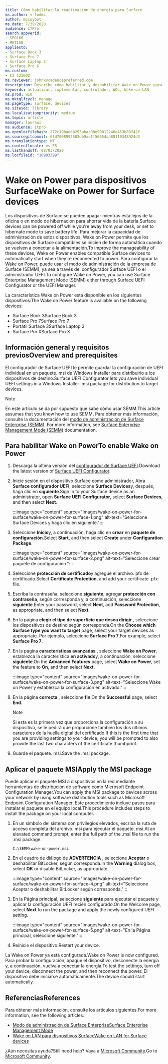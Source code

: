 ```yaml
---
title: Cómo habilitar la reactivación de energía para Surface
ms.author: v-todmc
author: mccoybot
ms.date: 7/30/2020
audience: ITPro
search.appverid:
- SPO160
- MET150
appliesto:
- Surface Book 3
- Surface Pro 7
- Surface Laptop 3
- Surface Pro X
ms.custom:
- CI 121602
ms.reviewer: johnk@cadencepreferred.com
description: Describe cómo habilitar y deshabilitar Wake on Power para dispositivos Surface.
keywords: actualizar, implementar, controlador, WOL, Wake-on-LAN
ms.prod: w10
ms.mktglfcycl: manage
ms.pagetype: surface, devices
ms.sitesec: library
ms.localizationpriority: medium
ms.topic: article
manager: laurawi
ms.audience: itpro
ms.openlocfilehash: 272c19baedb295abac08e90012246e453b88f42f
ms.sourcegitcommit: 6fd7008992503db9ae1f56654aa80110348924d3
ms.translationtype: MT
ms.contentlocale: es-ES
ms.lasthandoff: 08/03/2020
ms.locfileid: "10903399"
---
```

# <span data-ttu-id="109a2-104">Wake on Power para dispositivos Surface</span><span class="sxs-lookup"><span data-stu-id="109a2-104">Wake on Power for Surface devices</span></span>

<span data-ttu-id="109a2-105">Los dispositivos de Surface se pueden apagar mientras está lejos de la oficina o en modo de hibernación para ahorrar vida de la batería.</span><span class="sxs-lookup"><span data-stu-id="109a2-105">Surface devices can be powered off while you're away from your desk, or set to hibernate mode to save battery life.</span></span> <span data-ttu-id="109a2-106">Para mejorar la capacidad de administración de estos dispositivos, Wake on Power permite que los dispositivos de Surface compatibles se inicien de forma automática cuando se vuelven a conectar a la alimentación.</span><span class="sxs-lookup"><span data-stu-id="109a2-106">To improve the manageability of these devices, Wake on Power enables compatible Surface devices to automatically start when they're reconnected to power.</span></span> <span data-ttu-id="109a2-107">Para configurar la Wake on Power, puede usar el modo de administración de la empresa de Surface (SEMM), ya sea a través del configurador Surface UEFI o el administrador UEFI.</span><span class="sxs-lookup"><span data-stu-id="109a2-107">To configure Wake on Power, you can use Surface Enterprise Management Mode (SEMM) either through Surface UEFI Configurator or the UEFI Manager.</span></span>

<span data-ttu-id="109a2-108">La característica Wake on Power está disponible en los siguientes dispositivos:</span><span class="sxs-lookup"><span data-stu-id="109a2-108">The Wake on Power feature is available on the following devices:</span></span>

- <span data-ttu-id="109a2-109">Surface Book 3</span><span class="sxs-lookup"><span data-stu-id="109a2-109">Surface Book 3</span></span>
- <span data-ttu-id="109a2-110">Surface Pro 7</span><span class="sxs-lookup"><span data-stu-id="109a2-110">Surface Pro 7</span></span>
- <span data-ttu-id="109a2-111">Portátil Surface 3</span><span class="sxs-lookup"><span data-stu-id="109a2-111">Surface Laptop 3</span></span>
- <span data-ttu-id="109a2-112">Surface Pro X</span><span class="sxs-lookup"><span data-stu-id="109a2-112">Surface Pro X</span></span> 

## <span data-ttu-id="109a2-113">Información general y requisitos previos</span><span class="sxs-lookup"><span data-stu-id="109a2-113">Overview and prerequisites</span></span>

<span data-ttu-id="109a2-114">El configurador de Surface UEFI le permite guardar la configuración de UEFI individual en un paquete. msi de Windows Installer para distribuirlo a los dispositivos de destino.</span><span class="sxs-lookup"><span data-stu-id="109a2-114">Surface UEFI Configurator lets you save individual UEFI settings in a Windows Installer .msi package for distribution to target devices.</span></span> 

> [!NOTE]
> <span data-ttu-id="109a2-115">En este artículo se da por supuesto que sabe cómo usar SEMM.</span><span class="sxs-lookup"><span data-stu-id="109a2-115">This article assumes that you know how to use SEMM.</span></span> <span data-ttu-id="109a2-116">Para obtener más información, consulte la documentación del [modo de administración de Surface Enterprise (SEMM)](surface-enterprise-management-mode.md) .</span><span class="sxs-lookup"><span data-stu-id="109a2-116">For more information, see [Surface Enterprise Management Mode (SEMM)](surface-enterprise-management-mode.md) documentation.</span></span>

## <span data-ttu-id="109a2-117">Para habilitar Wake on Power</span><span class="sxs-lookup"><span data-stu-id="109a2-117">To enable Wake on Power</span></span>

1.  <span data-ttu-id="109a2-118">Descarga la última versión del [configurador de Surface UEFI](https://www.microsoft.com/download/confirmation.aspx?id=46703).</span><span class="sxs-lookup"><span data-stu-id="109a2-118">Download the latest version of [Surface UEFI Configurator](https://www.microsoft.com/download/confirmation.aspx?id=46703).</span></span>
2.  <span data-ttu-id="109a2-119">Inicie sesión en el dispositivo Surface como administrador, Abra **Surface configurador UEFI**, seleccione **Surface Devices**y, después, haga clic en **siguiente**.</span><span class="sxs-lookup"><span data-stu-id="109a2-119">Sign in to your Surface device as an administrator, open **Surface UEFI Configurator**, select **Surface Devices**, and then select **Next**.</span></span>

    :::image type="content" source="images/wake-on-power-for-surface/wake-on-power-for-surface-1.png" alt-text="Seleccione Surface Devices y haga clic en siguiente.":::
3.  <span data-ttu-id="109a2-121">Seleccione **Inicio**y, a continuación, haga clic en **crear** en **paquete de configuración**.</span><span class="sxs-lookup"><span data-stu-id="109a2-121">Select **Start**, and then select **Create** under **Configuration Package**.</span></span>

    :::image type="content" source="images/wake-on-power-for-surface/wake-on-power-for-surface-2.png" alt-text="Seleccione crear paquete de configuración.":::
4.  <span data-ttu-id="109a2-123">Seleccione **protección de certificado**y agregue el archivo. pfx de certificado.</span><span class="sxs-lookup"><span data-stu-id="109a2-123">Select **Certificate Protection**, and add your certificate .pfx file.</span></span> 
5. <span data-ttu-id="109a2-124">Escriba la contraseña, seleccione **siguiente**, agregar **protección con contraseña**, según corresponda y, a continuación, seleccione **siguiente**.</span><span class="sxs-lookup"><span data-stu-id="109a2-124">Enter your password, select **Next**, add **Password Protection**, as appropriate, and then select **Next**.</span></span>
6.  <span data-ttu-id="109a2-125">En la página **elegir el tipo de superficie que desea dirigir** , seleccione los dispositivos de destino según corresponda.</span><span class="sxs-lookup"><span data-stu-id="109a2-125">On the **Choose which Surface type you want to target** page, select your target devices as appropriate.</span></span> <span data-ttu-id="109a2-126">Por ejemplo, seleccione **Surface Pro 7**.</span><span class="sxs-lookup"><span data-stu-id="109a2-126">For example, select **Surface Pro 7**.</span></span>
7.  <span data-ttu-id="109a2-127">En la página **características avanzadas** , seleccione **Wake on Power**, establezca la característica **en activado**y, a continuación, seleccione **siguiente**.</span><span class="sxs-lookup"><span data-stu-id="109a2-127">On the **Advanced Features** page, select **Wake on Power**, set the feature to **On**, and then select **Next**.</span></span>

    :::image type="content" source="images/wake-on-power-for-surface/wake-on-power-for-surface-3.png" alt-text="Seleccione Wake on Power y establezca la configuración en activado."::: 
8.  <span data-ttu-id="109a2-129">En la página **correcta** , seleccione **fin**.</span><span class="sxs-lookup"><span data-stu-id="109a2-129">On the **Successful** page, select **End**.</span></span>

    > [!NOTE]
    > <span data-ttu-id="109a2-130">Si esta es la primera vez que proporciona la configuración a su dispositivo, se le pedirá que proporcione también los dos últimos caracteres de la huella digital del certificado.</span><span class="sxs-lookup"><span data-stu-id="109a2-130">If this is the first time that you are providing settings to your device, you will be prompted to also provide the last two characters of the certificate thumbprint.</span></span> 
9.  <span data-ttu-id="109a2-131">Guarde el paquete. msi.</span><span class="sxs-lookup"><span data-stu-id="109a2-131">Save the .msi package.</span></span> 

## <span data-ttu-id="109a2-132">Aplicar el paquete MSI</span><span class="sxs-lookup"><span data-stu-id="109a2-132">Apply the MSI package</span></span> 

<span data-ttu-id="109a2-133">Puede aplicar el paquete MSI a dispositivos en la red mediante herramientas de distribución de software como Microsoft Endpoint Configuration Manager.</span><span class="sxs-lookup"><span data-stu-id="109a2-133">You can apply the MSI package to devices across your network by using software distribution tools such as Microsoft Endpoint Configuration Manager.</span></span> <span data-ttu-id="109a2-134">Este procedimiento incluye pasos para instalar el paquete en el equipo local.</span><span class="sxs-lookup"><span data-stu-id="109a2-134">This procedure includes steps to install the package on your local computer.</span></span> 

1.  <span data-ttu-id="109a2-135">En un símbolo del sistema con privilegios elevados, escriba la ruta de acceso completa del archivo. msi para ejecutar el paquete. msi.</span><span class="sxs-lookup"><span data-stu-id="109a2-135">At an elevated command prompt, enter the full path of the .msi file to run the .msi package.</span></span> 

    ```
    C:\SEMM\wake-on-power.msi 
    ```

2.  <span data-ttu-id="109a2-136">En el cuadro de diálogo de **ADVERTENCIA** , seleccione **Aceptar** o deshabilitar BitLocker, según corresponda.</span><span class="sxs-lookup"><span data-stu-id="109a2-136">In the **Warning** dialog box, select **OK** or disable BitLocker, as appropriate.</span></span>

    :::image type="content" source="images/wake-on-power-for-surface/wake-on-power-for-surface-4.png" alt-text="Seleccione Aceptar o deshabilitar BitLocker según corresponda.":::
3.  <span data-ttu-id="109a2-138">En la Página principal, seleccione **siguiente** para ejecutar el paquete y aplicar la configuración UEFI recién configurado.</span><span class="sxs-lookup"><span data-stu-id="109a2-138">On the Welcome page, select **Next** to run the package and apply the newly configured UEFI setting.</span></span>

    :::image type="content" source="images/wake-on-power-for-surface/wake-on-power-for-surface-5.png" alt-text="En la Página principal, seleccione siguiente.":::
4.  <span data-ttu-id="109a2-140">Reinicie el dispositivo.</span><span class="sxs-lookup"><span data-stu-id="109a2-140">Restart your device.</span></span> 

<span data-ttu-id="109a2-141">La Wake on Power ya está configurada.</span><span class="sxs-lookup"><span data-stu-id="109a2-141">Wake on Power is now configured.</span></span> <span data-ttu-id="109a2-142">Para probar la configuración, apague el dispositivo, desconecte la energía y, a continuación, vuelva a conectar la energía.</span><span class="sxs-lookup"><span data-stu-id="109a2-142">To test the settings, turn off your device, disconnect the power, and then reconnect the power.</span></span> <span data-ttu-id="109a2-143">El dispositivo debe iniciarse automáticamente.</span><span class="sxs-lookup"><span data-stu-id="109a2-143">The device should start automatically.</span></span> 

## <span data-ttu-id="109a2-144">Referencias</span><span class="sxs-lookup"><span data-stu-id="109a2-144">References</span></span>

<span data-ttu-id="109a2-145">Para obtener más información, consulte los artículos siguientes.</span><span class="sxs-lookup"><span data-stu-id="109a2-145">For more information, see the following articles.</span></span> 

- [<span data-ttu-id="109a2-146">Modo de administración de Surface Enterprise</span><span class="sxs-lookup"><span data-stu-id="109a2-146">Surface Enterprise Management Mode</span></span>](surface-enterprise-management-mode.md)
- [<span data-ttu-id="109a2-147">Wake on LAN para dispositivos Surface</span><span class="sxs-lookup"><span data-stu-id="109a2-147">Wake on LAN for Surface devices</span></span>](wake-on-lan-for-surface-devices.md)

<span data-ttu-id="109a2-148">¿Aún necesitas ayuda?</span><span class="sxs-lookup"><span data-stu-id="109a2-148">Still need help?</span></span> <span data-ttu-id="109a2-149">Vaya a [Microsoft Community](https://answers.microsoft.com/).</span><span class="sxs-lookup"><span data-stu-id="109a2-149">Go to [Microsoft Community](https://answers.microsoft.com/).</span></span>